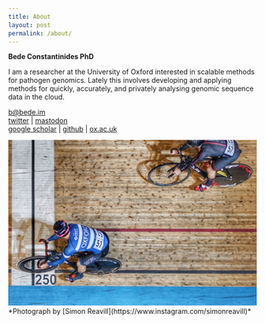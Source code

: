 ```yaml
---
title: About
layout: post
permalink: /about/
---
```


**Bede Constantinides PhD**  

I am a researcher at the University of Oxford interested in scalable methods for pathogen genomics. Lately this involves developing and applying methods for quickly, accurately, and privately analysing genomic sequence data in the cloud.

b@bede.im  
[twitter](https://twitter.com/beconsta) | <a rel="me" href="https://mstdn.science/@bede">mastodon</a>  
[google scholar](https://scholar.google.co.uk/citations?user=l1MKosQAAAAJ) | [github](https://github.com/bede) | [ox.ac.uk](https://www.expmedndm.ox.ac.uk/team/bede-constantinides) 


<img src="/assets/main/DSC08794.jpg" alt="National Sprinter's League 2019 (Derby)" />
*Photograph by [Simon Reavill](https://www.instagram.com/simonreavill)*
